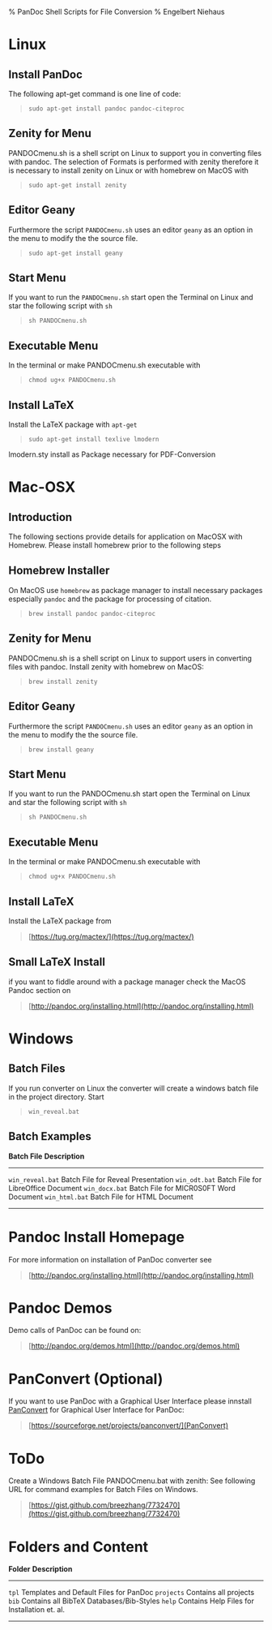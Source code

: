 % PanDoc Shell Scripts for File Conversion
% Engelbert Niehaus

Linux
=====

Install PanDoc
--------------
The following apt-get command is one line of code:

> `sudo apt-get install pandoc pandoc-citeproc`


Zenity for Menu 
---------------
PANDOCmenu.sh is a shell script on Linux to support you in converting
  files with pandoc. The selection of Formats is performed with zenity therefore 
  it is necessary to install zenity on Linux or with homebrew on MacOS with

>  `sudo apt-get install zenity`

Editor Geany
------------
Furthermore the script `PANDOCmenu.sh` uses an editor `geany` as an option in the menu
to modify the the source file.

>  `sudo apt-get install geany`


Start Menu
----------

If you want to run the `PANDOCmenu.sh` start open the Terminal on Linux and star
the following script with `sh`

>  `sh PANDOCmenu.sh`

Executable Menu
---------------
In the terminal or make PANDOCmenu.sh executable with 

>  `chmod ug+x PANDOCmenu.sh `

Install LaTeX
-------------
Install the LaTeX package with `apt-get`

> `sudo apt-get install texlive lmodern`

lmodern.sty install as Package necessary for PDF-Conversion 

Mac-OSX
=======
Introduction
------------

The following sections provide details for application on MacOSX with Homebrew.
Please install homebrew prior to the following steps

Homebrew Installer
------------------

On MacOS use `homebrew` as package manager to install necessary 
packages especially `pandoc` and the package for processing of citation.

> `brew install pandoc pandoc-citeproc`

Zenity for Menu 
---------------
PANDOCmenu.sh is a shell script on Linux to support users in converting
files with pandoc. Install zenity with homebrew on MacOS:

>  `brew install zenity`

Editor Geany
------------
Furthermore the script `PANDOCmenu.sh` uses an editor `geany` as an option in the menu
to modify the the source file.

>  `brew install geany`


Start Menu
----------

If you want to run the PANDOCmenu.sh start open the Terminal on Linux and star
the following script with `sh`

>  `sh PANDOCmenu.sh` 

Executable Menu
---------------
In the terminal or make PANDOCmenu.sh executable with 

>  `chmod ug+x PANDOCmenu.sh `

Install LaTeX
-------------
Install the LaTeX package from 

> [https://tug.org/mactex/](https://tug.org/mactex/)

Small LaTeX Install
-------------------
if you want to fiddle around with a package manager check the MacOS Pandoc 
section on 

> [http://pandoc.org/installing.html](http://pandoc.org/installing.html)

Windows
=======
Batch Files
-----------
If you run converter on Linux the converter will create a windows batch file 
in the project directory. Start 

> `win_reveal.bat`


Batch Examples
--------------

**Batch File**        **Description**
--------------------  ----------------------------------------------         
`win_reveal.bat`      Batch File for Reveal Presentation
`win_odt.bat`         Batch File for LibreOffice Document
`win_docx.bat`        Batch File for MlCR0S0FT Word Document
`win_html.bat`        Batch File for HTML Document
--------------------  ----------------------------------------------

  
Pandoc Install Homepage
=======================
For more information on installation of PanDoc converter see

>   [http://pandoc.org/installing.html](http://pandoc.org/installing.html)

Pandoc Demos
============
Demo calls of PanDoc can be found on:

>   [http://pandoc.org/demos.html](http://pandoc.org/demos.html)

PanConvert (Optional)
=====================
If you want to use PanDoc with a Graphical User Interface please 
innstall [PanConvert](https://sourceforge.net/projects/panconvert/) for Graphical User Interface for PanDoc:

>   [https://sourceforge.net/projects/panconvert/](PanConvert)

ToDo
======
Create a Windows Batch File PANDOCmenu.bat with zenith:
See following URL for command examples for Batch Files on Windows.

>  [https://gist.github.com/breezhang/7732470](https://gist.github.com/breezhang/7732470)


Folders and Content 
===================

**Folder**            **Description**
--------------------  ----------------------------------------------         
`tpl`                 Templates and Default Files for PanDoc
`projects`            Contains all projects 
`bib`                 Contains all BibTeX Databases/Bib-Styles
`help`                Contains Help Files for Installation et. al.
--------------------  ----------------------------------------------



